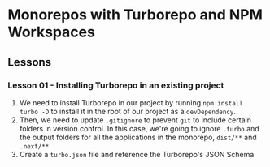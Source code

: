 # Monorepos with Turborepo and NPM Workspaces

## Lessons

### Lesson 01 - Installing Turborepo in an existing project

1. We need to install Turborepo in our project by running `npm install turbo -D` to install it in the root of our project as a `devDependency`.
2. Then, we need to update `.gitignore` to prevent `git` to include certain folders in version control. In this case, we're going to ignore `.turbo` and the output folders for all the applications in the monorepo, `dist/**` and `.next/**`
3. Create a `turbo.json` file and reference the Turborepo's JSON Schema
